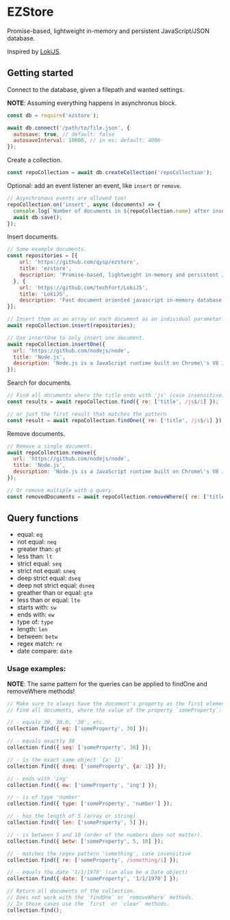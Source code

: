 # EZStore

Promise-based, lightweight in-memory and persistent JavaScript/JSON database.

Inspired by [LokiJS](https://github.com/techfort/LokiJS).

## Getting started

Connect to the database, given a filepath and wanted settings.

**NOTE**: Assuming everything happens in asynchronus block.

```js
const db = require('ezstore');

await db.connect('/path/to/file.json', {
  autosave: true, // default: false
  autosaveInterval: 10000, // in ms; default: 4000
});
```

Create a collection.
```js
const repoCollection = await db.createCollection('repoCollection');
```

Optional: add an event listener an event, like `insert` or `remove`.
```js
// Asynchronous events are allowed too!
repoCollection.on('insert', async (documents) => {
  console.log(`Number of documents in ${repoCollection.name} after insert: ${documents.length}`);
  await db.save();
});
```

Insert documents.
```js
// Some example documents.
const repositories = [{
    url: 'https://github.com/qysp/ezstore',
    title: 'ezstore',
    description: 'Promise-based, lightweight in-memory and persistent JavaScript/JSON database.'
  }, {
    url: 'https://github.com/techfort/LokiJS',
    title: 'LokiJS',
    description: 'Fast document oriented javascript in-memory database'
}];

// Insert them as an array or each document as an individual parameter.
await repoCollection.insert(repositories);

// Use insertOne to only insert one document.
await repoCollection.insertOne({
  url: 'https://github.com/nodejs/node',
  title: 'Node.js',
  description: 'Node.js is a JavaScript runtime built on Chrome\'s V8 JavaScript engine.'
});
```

Search for documents.
```js
// Find all documents where the title ends with 'js' (case insensitive)
const results = await repoCollection.find({ re: ['title', /js$/i] });

// or just the first result that matches the pattern
const result = await repoCollection.findOne({ re: ['title', /js$/i] });
```

Remove documents.
```js
// Remove a single document.
await repoCollection.remove({
  url: 'https://github.com/nodejs/node',
  title: 'Node.js',
  description: 'Node.js is a JavaScript runtime built on Chrome\'s V8 JavaScript engine.'
});

// Or remove multiple with a query.
const removedDocuments = await repoCollection.removeWhere({ re: ['title', /js$/i] });
```

## Query functions
  * equal: `eq`
  * not equal: `neq`
  * greater than: `gt`
  * less than: `lt`
  * strict equal: `seq`
  * strict not equal: `sneq`
  * deep strict equal: `dseq`
  * deep not strict equal: `dsneq`
  * greather than or equal: `gte`
  * less than or equal: `lte`
  * starts with: `sw`
  * ends with: `ew`
  * type of: `type`
  * length: `len`
  * between: `betw`
  * regex match: `re`
  * date compare: `date`

### Usage examples:

**NOTE**: The same pattern for the queries can be applied to findOne and removeWhere methods!

```js
// Make sure to always have the document's property as the first element in the array.
// Find all documents, where the value of the property `someProperty`:

// - equals 30, 30.0, '30', etc.
collection.find({ eq: ['someProperty', 30] });

// - equals exactly 30
collection.find({ seq: ['someProperty', 30] });

// - is the exact same object `{a: 1}`
collection.find({ dseq: ['someProperty', {a: 1}] });

// - ends with 'ing'
collection.find({ ew: ['someProperty', 'ing'] });

// - is of type 'number'
collection.find({ type: ['someProperty', 'number'] });

// - has the length of 5 (array or string)
collection.find({ len: ['someProperty', 5] });

// - is between 5 and 10 (order of the numbers does not matter).
collection.find({ betw: ['someProperty', 5, 10] });

// - matches the regex pattern 'something', case insensitive
collection.find({ re: ['someProperty', /something/i] });

// - equals the date '1/1/1970' (can also be a Date object)
collection.find({ date: ['someProperty', '1/1/1970'] });

// Return all documents of the collection.
// Does not work with the `findOne` or `removeWhere` methods.
// In those cases use the `first` or `clear` methods.
collection.find();
```